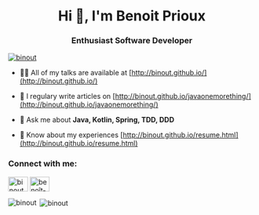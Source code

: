 <h1 align="center">Hi 👋, I'm Benoit Prioux</h1>
<h3 align="center">Enthusiast Software Developer</h3>

<p align="left"> <a href="https://twitter.com/binout" target="blank"><img src="https://img.shields.io/twitter/follow/binout?logo=twitter&style=for-the-badge" alt="binout" /></a> </p>

- 👨‍💻 All of my talks are available at [http://binout.github.io/](http://binout.github.io/)

- 📝 I regulary write articles on [http://binout.github.io/javaonemorething/](http://binout.github.io/javaonemorething/)

- 💬 Ask me about **Java, Kotlin, Spring, TDD, DDD**

- 📄 Know about my experiences [http://binout.github.io/resume.html](http://binout.github.io/resume.html)

<p align="left">
<h3 align="left">Connect with me:</h3>
<a href="https://twitter.com/binout" target="blank"><img align="center" src="https://cdn.jsdelivr.net/npm/simple-icons@3.0.1/icons/twitter.svg" alt="binout" height="30" width="40" /></a>
<a href="https://linkedin.com/in/benoît-prioux" target="blank"><img align="center" src="https://cdn.jsdelivr.net/npm/simple-icons@3.0.1/icons/linkedin.svg" alt="benoît-prioux-b372a1a" height="30" width="40" /></a>
</p>

<p><img align="left" src="https://github-readme-stats.vercel.app/api/top-langs?username=binout&show_icons=true&locale=en&layout=compact" alt="binout" /></p>

<p>&nbsp;<img align="center" src="https://github-readme-stats.vercel.app/api?username=binout&show_icons=true&locale=en" alt="binout" /></p>
